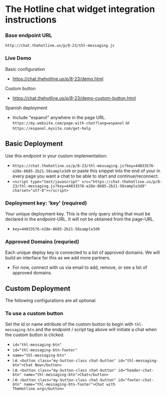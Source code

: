 # The Hotline chat widget integration instructions


### Base endpoint URL
`http://chat.thehotline.us/p/8-23/thl-messaging.js`

### Live Demo
Basic configuration
 * https://chat.thehotline.us/p/8-23/demo.html

Custom button
 * https://chat.thehotline.us/p/8-23/demo-custom-button.html

Spanish deployment
 * Include "espanol" anywhere in the page URL. `https://my.website.com/page-with-chat?lang=espanol` or `https://espanol.mysite.com/get-help`

## Basic Deployment
Use this endpoint in your custom implementation:
 * `https://chat.thehotline.us/p/8-23/thl-messaging.js?key=44033576-e28e-8685-2b21-58sample3d9`
or paste this snippet into the end of your <body></body> in every page you want a chat to be able to start and continue/reconnect.
 * `<script type="text/javascript" src="https://chat.thehotline.us/p/8-23/thl-messaging.js?key=44033576-e28e-8685-2b21-58sample3d9" charset="utf-8"></script>`

### Deployment key: 'key' (required)
Your unique deployment key. This is the only query string that must be declared in the endpoint-URL. It will not be obtained from the page-URL.
 * `key=44033576-e28e-8685-2b21-58sample3d9`

### Approved Domains (requried)
Each unique deploy key is connected to a list of approved domains. We will build an interface for this as we add more partners.
 * For now, connect with us via email to add, remove, or see a list of approved domains.

## Custom Deployment
The following configurations are all optional.

### To use a custom button
Set the id or name attribute of the custom button to begin with `thl-messaging-btn` and the endpoint / script tag above will initiate a chat when the custom button is clicked.

 * `id="thl-messaging-btn"`
 * `id="thl-messaging-btn-footer"`
 * `name="thl-messaging-btn"`
 * i.e. `<button class="my-button-class chat-button" id="thl-messaging-btn">Chat Now</button>`
 * i.e. `<button class="my-button-class chat-button" id="header-chat-btn" name="thl-messaging-btn">Chat</button>`
 * i.e. `<button class="my-button-class chat-button" id="footer-chat-btn" name="thl-messaging-btn-footer">Chat with TheHotline.org</button>`
